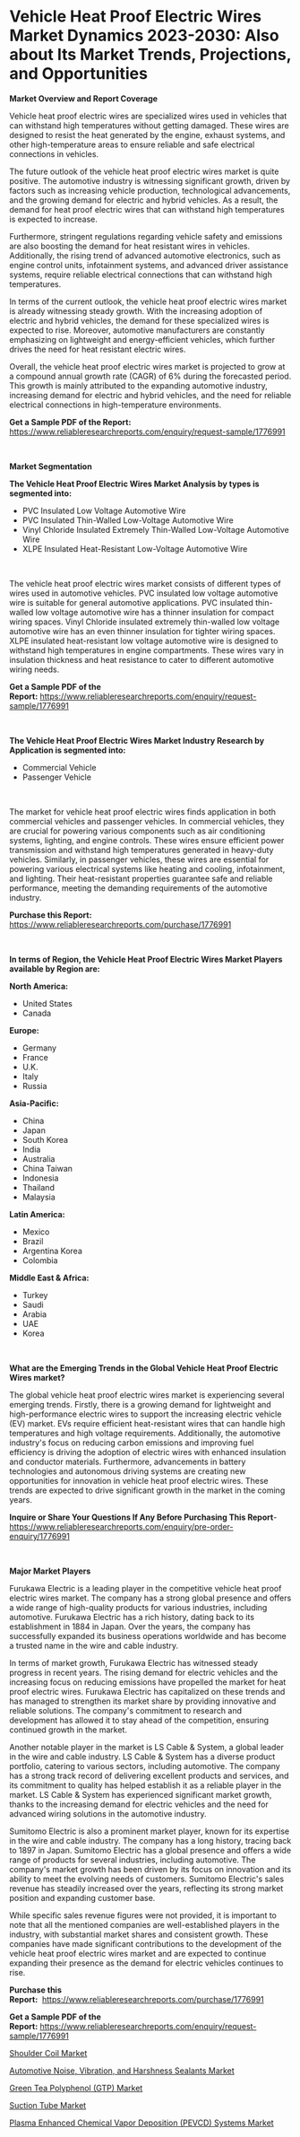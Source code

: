 <p><h1>Vehicle Heat Proof Electric Wires Market Dynamics 2023-2030: Also about Its Market Trends, Projections, and Opportunities</h1></p><p><strong>Market Overview and Report Coverage</strong></p>
<p><p>Vehicle heat proof electric wires are specialized wires used in vehicles that can withstand high temperatures without getting damaged. These wires are designed to resist the heat generated by the engine, exhaust systems, and other high-temperature areas to ensure reliable and safe electrical connections in vehicles.</p><p>The future outlook of the vehicle heat proof electric wires market is quite positive. The automotive industry is witnessing significant growth, driven by factors such as increasing vehicle production, technological advancements, and the growing demand for electric and hybrid vehicles. As a result, the demand for heat proof electric wires that can withstand high temperatures is expected to increase.</p><p>Furthermore, stringent regulations regarding vehicle safety and emissions are also boosting the demand for heat resistant wires in vehicles. Additionally, the rising trend of advanced automotive electronics, such as engine control units, infotainment systems, and advanced driver assistance systems, require reliable electrical connections that can withstand high temperatures.</p><p>In terms of the current outlook, the vehicle heat proof electric wires market is already witnessing steady growth. With the increasing adoption of electric and hybrid vehicles, the demand for these specialized wires is expected to rise. Moreover, automotive manufacturers are constantly emphasizing on lightweight and energy-efficient vehicles, which further drives the need for heat resistant electric wires.</p><p>Overall, the vehicle heat proof electric wires market is projected to grow at a compound annual growth rate (CAGR) of 6% during the forecasted period. This growth is mainly attributed to the expanding automotive industry, increasing demand for electric and hybrid vehicles, and the need for reliable electrical connections in high-temperature environments.</p></p>
<p><strong>Get a Sample PDF of the Report:</strong> <a href="https://www.reliableresearchreports.com/enquiry/request-sample/1776991">https://www.reliableresearchreports.com/enquiry/request-sample/1776991</a></p>
<p>&nbsp;</p>
<p><strong>Market Segmentation</strong></p>
<p><strong>The Vehicle Heat Proof Electric Wires Market Analysis by types is segmented into:</strong></p>
<p><ul><li>PVC Insulated Low Voltage Automotive Wire</li><li>PVC Insulated Thin-Walled Low-Voltage Automotive Wire</li><li>Vinyl Chloride Insulated Extremely Thin-Walled Low-Voltage Automotive Wire</li><li>XLPE Insulated Heat-Resistant Low-Voltage Automotive Wire</li></ul></p>
<p>&nbsp;</p>
<p><p>The vehicle heat proof electric wires market consists of different types of wires used in automotive vehicles. PVC insulated low voltage automotive wire is suitable for general automotive applications. PVC insulated thin-walled low voltage automotive wire has a thinner insulation for compact wiring spaces. Vinyl Chloride insulated extremely thin-walled low voltage automotive wire has an even thinner insulation for tighter wiring spaces. XLPE insulated heat-resistant low voltage automotive wire is designed to withstand high temperatures in engine compartments. These wires vary in insulation thickness and heat resistance to cater to different automotive wiring needs.</p></p>
<p><strong>Get a Sample PDF of the Report:</strong>&nbsp;<a href="https://www.reliableresearchreports.com/enquiry/request-sample/1776991">https://www.reliableresearchreports.com/enquiry/request-sample/1776991</a></p>
<p>&nbsp;</p>
<p><strong>The Vehicle Heat Proof Electric Wires Market Industry Research by Application is segmented into:</strong></p>
<p><ul><li>Commercial Vehicle</li><li>Passenger Vehicle</li></ul></p>
<p>&nbsp;</p>
<p><p>The market for vehicle heat proof electric wires finds application in both commercial vehicles and passenger vehicles. In commercial vehicles, they are crucial for powering various components such as air conditioning systems, lighting, and engine controls. These wires ensure efficient power transmission and withstand high temperatures generated in heavy-duty vehicles. Similarly, in passenger vehicles, these wires are essential for powering various electrical systems like heating and cooling, infotainment, and lighting. Their heat-resistant properties guarantee safe and reliable performance, meeting the demanding requirements of the automotive industry.</p></p>
<p><strong>Purchase this Report:</strong>&nbsp; <a href="https://www.reliableresearchreports.com/purchase/1776991">https://www.reliableresearchreports.com/purchase/1776991</a></p>
<p>&nbsp;</p>
<p><strong>In terms of Region, the Vehicle Heat Proof Electric Wires Market Players available by Region are:</strong></p>
<p>
    <p> <strong> North America: </strong>
        <ul>
            <li>United States</li>
            <li>Canada</li>
        </ul>
        </p> 
    <p> <strong> Europe: </strong>
        <ul>
            <li>Germany</li>
            <li>France</li>
            <li>U.K.</li>
            <li>Italy</li>
            <li>Russia</li>
        </ul>
        </p> 
    <p> <strong> Asia-Pacific: </strong>
        <ul>
            <li>China</li>
            <li>Japan</li>
            <li>South Korea</li>
            <li>India</li>
            <li>Australia</li>
            <li>China Taiwan</li>
            <li>Indonesia</li>
            <li>Thailand</li>
            <li>Malaysia</li>
        </ul>
        </p> 
    <p> <strong> Latin America: </strong>
        <ul>
            <li>Mexico</li>
            <li>Brazil</li>
            <li>Argentina Korea</li>
            <li>Colombia</li>
        </ul>
        </p> 
    <p> <strong> Middle East & Africa: </strong>
        <ul>
            <li>Turkey</li>
            <li>Saudi</li>
            <li>Arabia</li>
            <li>UAE</li>
            <li>Korea</li>
        </ul>
    </p>
    </p>
<p>&nbsp;</p>
<p><strong>What are the Emerging Trends in the Global Vehicle Heat Proof Electric Wires market?</strong></p>
<p><p>The global vehicle heat proof electric wires market is experiencing several emerging trends. Firstly, there is a growing demand for lightweight and high-performance electric wires to support the increasing electric vehicle (EV) market. EVs require efficient heat-resistant wires that can handle high temperatures and high voltage requirements. Additionally, the automotive industry's focus on reducing carbon emissions and improving fuel efficiency is driving the adoption of electric wires with enhanced insulation and conductor materials. Furthermore, advancements in battery technologies and autonomous driving systems are creating new opportunities for innovation in vehicle heat proof electric wires. These trends are expected to drive significant growth in the market in the coming years.</p></p>
<p><strong>Inquire or Share Your Questions If Any Before Purchasing This Report</strong>- <a href="https://www.reliableresearchreports.com/enquiry/pre-order-enquiry/1776991">https://www.reliableresearchreports.com/enquiry/pre-order-enquiry/1776991</a></p>
<p>&nbsp;</p>
<p><strong>Major Market Players</strong></p>
<p><p>Furukawa Electric is a leading player in the competitive vehicle heat proof electric wires market. The company has a strong global presence and offers a wide range of high-quality products for various industries, including automotive. Furukawa Electric has a rich history, dating back to its establishment in 1884 in Japan. Over the years, the company has successfully expanded its business operations worldwide and has become a trusted name in the wire and cable industry.</p><p>In terms of market growth, Furukawa Electric has witnessed steady progress in recent years. The rising demand for electric vehicles and the increasing focus on reducing emissions have propelled the market for heat proof electric wires. Furukawa Electric has capitalized on these trends and has managed to strengthen its market share by providing innovative and reliable solutions. The company's commitment to research and development has allowed it to stay ahead of the competition, ensuring continued growth in the market.</p><p>Another notable player in the market is LS Cable & System, a global leader in the wire and cable industry. LS Cable & System has a diverse product portfolio, catering to various sectors, including automotive. The company has a strong track record of delivering excellent products and services, and its commitment to quality has helped establish it as a reliable player in the market. LS Cable & System has experienced significant market growth, thanks to the increasing demand for electric vehicles and the need for advanced wiring solutions in the automotive industry.</p><p>Sumitomo Electric is also a prominent market player, known for its expertise in the wire and cable industry. The company has a long history, tracing back to 1897 in Japan. Sumitomo Electric has a global presence and offers a wide range of products for several industries, including automotive. The company's market growth has been driven by its focus on innovation and its ability to meet the evolving needs of customers. Sumitomo Electric's sales revenue has steadily increased over the years, reflecting its strong market position and expanding customer base.</p><p>While specific sales revenue figures were not provided, it is important to note that all the mentioned companies are well-established players in the industry, with substantial market shares and consistent growth. These companies have made significant contributions to the development of the vehicle heat proof electric wires market and are expected to continue expanding their presence as the demand for electric vehicles continues to rise.</p></p>
<p><strong>Purchase this Report:</strong>&nbsp;&nbsp;<a href="https://www.reliableresearchreports.com/purchase/1776991">https://www.reliableresearchreports.com/purchase/1776991</a></p>
<p></p>
<p><strong>Get a Sample PDF of the Report:</strong>&nbsp;<a href="https://www.reliableresearchreports.com/enquiry/request-sample/1776991">https://www.reliableresearchreports.com/enquiry/request-sample/1776991</a></p>
<p><p><a href="https://www.linkedin.com/pulse/shoulder-coil-market-research-report-provides-thorough-industry-ezrsf/">Shoulder Coil Market</a></p><p><a href="https://github.com/dziulagalemab/Market-Research-Report-List-1/blob/main/automotive-noise-vibration-and-harshness-sealants-market.md">Automotive Noise, Vibration, and Harshness Sealants Market</a></p><p><a href="https://github.com/abbypearson7765/Market-Research-Report-List-1/blob/main/green-tea-polyphenol-gtp-market.md">Green Tea Polyphenol (GTP) Market</a></p><p><a href="https://www.linkedin.com/pulse/suction-tube-market-challenges-opportunities-growth-drivers-nyo8f/">Suction Tube Market</a></p><p><a href="https://medium.com/@ruthgaylord1929/analyzing-plasma-enhanced-chemical-vapor-deposition-pevcd-systems-market-global-industry-96cffe75ce12">Plasma Enhanced Chemical Vapor Deposition (PEVCD) Systems Market</a></p></p>